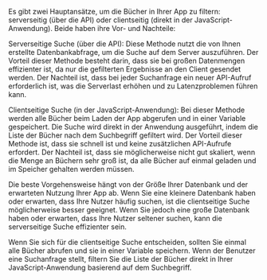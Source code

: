 Es gibt zwei Hauptansätze, um die Bücher in Ihrer App zu filtern: serverseitig (über die API) oder clientseitig (direkt in der JavaScript-Anwendung). Beide haben ihre Vor- und Nachteile:

Serverseitige Suche (über die API): Diese Methode nutzt die von Ihnen erstellte Datenbankabfrage, um die Suche auf dem Server auszuführen. Der Vorteil dieser Methode besteht darin, dass sie bei großen Datenmengen effizienter ist, da nur die gefilterten Ergebnisse an den Client gesendet werden. Der Nachteil ist, dass bei jeder Suchanfrage ein neuer API-Aufruf erforderlich ist, was die Serverlast erhöhen und zu Latenzproblemen führen kann.

Clientseitige Suche (in der JavaScript-Anwendung): Bei dieser Methode werden alle Bücher beim Laden der App abgerufen und in einer Variable gespeichert. Die Suche wird direkt in der Anwendung ausgeführt, indem die Liste der Bücher nach dem Suchbegriff gefiltert wird. Der Vorteil dieser Methode ist, dass sie schnell ist und keine zusätzlichen API-Aufrufe erfordert. Der Nachteil ist, dass sie möglicherweise nicht gut skaliert, wenn die Menge an Büchern sehr groß ist, da alle Bücher auf einmal geladen und im Speicher gehalten werden müssen.

Die beste Vorgehensweise hängt von der Größe Ihrer Datenbank und der erwarteten Nutzung Ihrer App ab. Wenn Sie eine kleinere Datenbank haben oder erwarten, dass Ihre Nutzer häufig suchen, ist die clientseitige Suche möglicherweise besser geeignet. Wenn Sie jedoch eine große Datenbank haben oder erwarten, dass Ihre Nutzer seltener suchen, kann die serverseitige Suche effizienter sein.

Wenn Sie sich für die clientseitige Suche entscheiden, sollten Sie einmal alle Bücher abrufen und sie in einer Variable speichern. Wenn der Benutzer eine Suchanfrage stellt, filtern Sie die Liste der Bücher direkt in Ihrer JavaScript-Anwendung basierend auf dem Suchbegriff.
